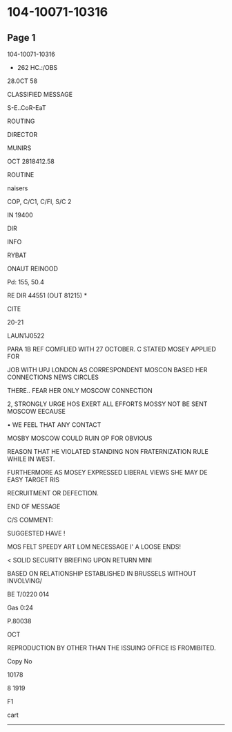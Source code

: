 # 104-10071-10316

## Page 1

104-10071-10316

* 262 HC.:/OBS

28.0CT 58

CLASSIFIED MESSAGE

S-E..CoR-EaT

ROUTING

DIRECTOR

MUNIRS

OCT 2818412.58

ROUTINE

naisers

COP, C/C1, C/FI, S/C 2

IN 19400

DIR

INFO

RYBAT

ONAUT REINOOD

Pd: 155, 50.4

RE DIR 44551 (OUT 81215) *

CITE

20-21

LAUN1J0522

PARA 1B REF COMFLIED WITH 27 OCTOBER. C STATED MOSEY APPLIED FOR

JOB WITH UPJ LONDON AS CORRESPONDENT MOSCON BASED HER CONNECTIONS NEWS CIRCLES

THERE.. FEAR HER ONLY MOSCOW CONNECTION

2, STRONGLY URGE HOS EXERT ALL EFFORTS MOSSY NOT BE SENT MOSCOW EECAUSE

• WE FEEL THAT ANY CONTACT

MOSBY MOSCOW COULD RUIN OP FOR OBVIOUS

REASON THAT HE VIOLATED STANDING NON FRATERNIZATION RULE WHILE IN WEST.

FURTHERMORE AS MOSEY EXPRESSED LIBERAL VIEWS SHE MAY DE EASY TARGET RIS

RECRUITMENT OR DEFECTION.

END OF MESSAGE

C/S COMMENT:

SUGGESTED HAVE !

MOS FELT SPEEDY ART LOM NECESSAGE I' A LOOSE ENDS!

< SOLID SECURITY BRIEFING UPON RETURN MINI

BASED ON RELATIONSHIP ESTABLISHED IN BRUSSELS WITHOUT INVOLVING/

BE T/0220 014

Gas 0:24

P.80038

OCT

REPRODUCTION BY OTHER THAN THE ISSUING OFFICE IS FROMIBITED.

Copy No

10178

8 1919

F1

cart

---

